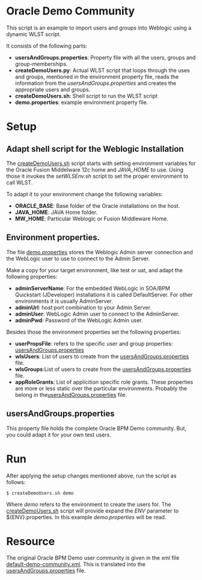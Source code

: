 # Oracle Demo Community
This script is an example to import users and groups into Weblogic using a dynamic WLST script. 

It consists of the following parts:
* **usersAndGroups.properties**: Property file with all the users, groups and group-memberships.
* **createDemoUsers.py**: Actual WLST script that loops through the uses and groups, mentioned in the environment property file, reads the information from the _usersAndGroups.properties_ and creates the appropriate users and groups.
* **createDemoUsers.sh**: Shell script to run the WLST script
* **demo.properties**:  example environment property file.

# Setup
## Adapt shell script for the Weblogic Installation
The [createDemoUsers.sh](createDemoUsers.sh) script starts with setting environment variables for the Oracle Fusion Middelware 12c home and _JAVA_HOME_ to use. Using those it invokes the _setWLSEnv.sh_ script to set the proper environment to call WLST.

To adapt it to your environment change the following variables:
* **ORACLE_BASE**: Base folder of the Oracle installations on the host.
* **JAVA_HOME**: JAVA Home folder.
* **MW_HOME**: Particular Weblogic or Fusion Middleware Home.

## Environment properties.
The file [demo.properties](demo.properties) stores the Weblogic Admin server connection and the WebLogic user to use to connect to the Admin Server.

Make a copy for your target environment, like test or uat, and adapt the following properties:
* **adminServerName**: For the embedded WebLogic in SOA/BPM Quickstart (JDeveloper) installations it is called DefaultServer. For other environments it is usually AdminServer.
* **adminUrl**: host:port combination to your Admin Server. 
* **adminUser**: WebLogic Admin user to connect to the AdminServer.
* **adminPwd**: Password of the WebLogic Admin user.

Besides those the environment properties set the following properties:
* **userPropsFile**: refers to the specific user and group properties: [usersAndGroups.properties](usersAndGroups.properties)
* **wlsUsers**: List of users to create from the [usersAndGroups.properties](usersAndGroups.properties) file.
* **wlsGroups**:List of users to create from the [usersAndGroups.properties](usersAndGroups.properties) file.
* **appRoleGrants**: List of applicition specific role grants.
These properties are more or less static over the particular environments. Probably the belong in the[usersAndGroups.properties](usersAndGroups.properties) file.

## usersAndGroups.properties
This property file holds the complete Oracle BPM Demo community. But, you could adapt it for your own test users.

# Run
After applying the setup changes mentioned above, run the script as follows:

````
$ createDemoUsers.sh demo
````

Where _demo_ refers to the environment to create the users for. The [createDemoUsers.sh](createDemoUsers.sh) script will provide expand the _ENV_ parameter to ${ENV}.properties. In this example _demo.properties_ will be read.

# Resource
The original Oracle BPM Demo user community is given in the xml file [default-demo-community.xml](default-demo-community.xml). This is translated into the [usersAndGroups.properties](usersAndGroups.properties) file.
